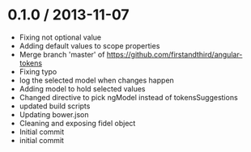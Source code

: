 
0.1.0 / 2013-11-07 
==================

  * Fixing not optional value
  * Adding default values to scope properties
  * Merge branch 'master' of https://github.com/firstandthird/angular-tokens
  * Fixing typo
  * log the selected model when changes happen
  * Adding model to hold selected values
  * Changed directive to pick ngModel instead of tokensSuggestions
  * updated build scripts
  * Updating bower.json
  * Cleaning and exposing fidel object
  * Initial commit
  * initial commit
